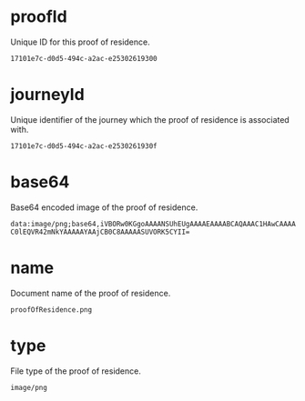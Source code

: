 # proofId

Unique ID for this proof of residence.

`17101e7c-d0d5-494c-a2ac-e25302619300`

# journeyId

Unique identifier of the journey which the proof of residence is associated with.

`17101e7c-d0d5-494c-a2ac-e2530261930f`

# base64

Base64 encoded image of the proof of residence.

`data:image/png;base64,iVBORw0KGgoAAAANSUhEUgAAAAEAAAABCAQAAAC1HAwCAAAAC0lEQVR42mNkYAAAAAYAAjCB0C8AAAAASUVORK5CYII=`

# name

Document name of the proof of residence.

`proofOfResidence.png`

# type

File type of the proof of residence.

`image/png`
